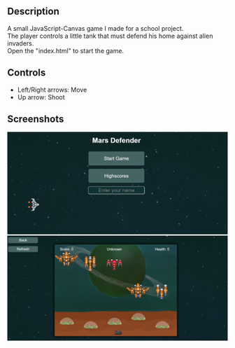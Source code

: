 ## Description
A small JavaScript-Canvas game I made for a school project.<br>
The player controls a little tank that must defend his home against alien invaders.<br>
Open the "index.html" to start the game.

## Controls
* Left/Right arrows: Move
* Up arrow: Shoot

## Screenshots
![Screen01](https://github.com/Snowball115/MarsDefender/blob/main/Screenshots/Screen01.jpg)
![Screen01](https://github.com/Snowball115/MarsDefender/blob/main/Screenshots/Screen02.jpg)
